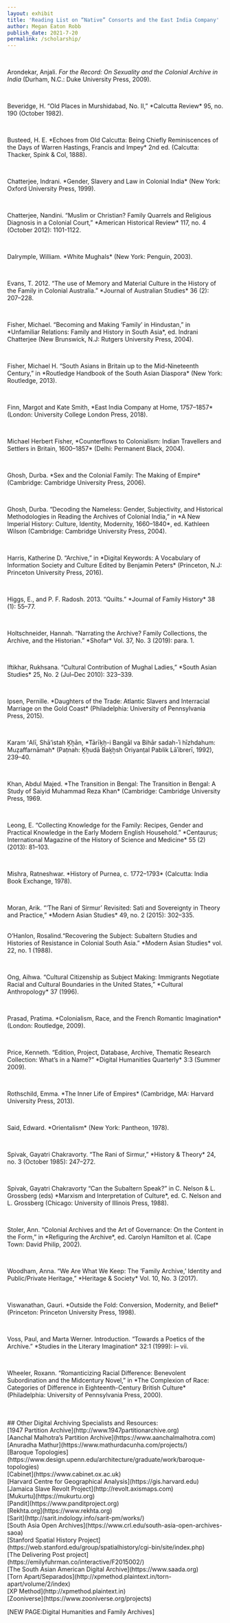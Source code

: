 ```yaml
---
layout: exhibit
title: 'Reading List on “Native” Consorts and the East India Company'
author: Megan Eaton Robb
publish_date: 2021-7-20
permalink: /scholarship/
---
```

<br>
<p>Arondekar, Anjali. <i>For the Record: On Sexuality and the Colonial Archive in India</i> (Durham, N.C.: Duke University Press, 2009).</p>
<br>
<p>Beveridge, ​​H. “Old Places in Murshidabad, No. II,” *Calcutta Review* 95, no. 190 (October 1982).</p>
<br>
<p>Busteed, H. E. *Echoes from Old Calcutta: Being Chiefly Reminiscences of the Days of Warren Hastings, Francis and Impey* 2nd ed. (Calcutta: Thacker, Spink & Col, 1888).</p>
<br>
<p>Chatterjee, Indrani. *Gender, Slavery and Law in Colonial India* (New York: Oxford University Press, 1999).</p>
<br>
<p>Chatterjee, Nandini. “Muslim or Christian? Family Quarrels and Religious Diagnosis in a Colonial Court,” *American Historical Review* 117, no. 4 (October 2012): 1101-1122.</p>
<br>
<p>Dalrymple, William. *White Mughals* (New York: Penguin, 2003).</p>
<br>
<p>Evans, T. 2012. “The use of Memory and Material Culture in the History of the Family in Colonial Australia.” *Journal of Australian Studies* 36 (2): 207–228.</p>
<br>
<p>Fisher, Michael. “Becoming and Making ‘Family’ in Hindustan,” in *Unfamiliar Relations: Family and History in South Asia*, ed. Indrani Chatterjee (New Brunswick, N.J: Rutgers University Press, 2004).</p>
<br>
<p>Fisher, Michael H. “South Asians in Britain up to the Mid-Nineteenth Century,” in *Routledge Handbook of the South Asian Diaspora* (New York: Routledge, 2013).</p>
<br>
<p>Finn, Margot and Kate Smith, *East India Company at Home, 1757–1857* (London: University College London Press, 2018).</p>
<br>
<p>Michael Herbert Fisher, *Counterflows to Colonialism: Indian Travellers and Settlers in Britain, 1600–1857* (Delhi: Permanent Black, 2004).</p>
<br>
<p>Ghosh, Durba. *Sex and the Colonial Family: The Making of Empire* (Cambridge: Cambridge University Press, 2006).</p>
<br>
<p>Ghosh, Durba. “Decoding the Nameless: Gender, Subjectivity, and Historical Methodologies in Reading the Archives of Colonial India,” in *A New Imperial History: Culture, Identity, Modernity, 1660–1840*, ed. Kathleen Wilson (Cambridge: Cambridge University Press, 2004).</p>
<br>
<p>Harris, Katherine D. “Archive,” in *Digital Keywords: A Vocabulary of Information Society and Culture Edited by Benjamin Peters* (Princeton, N.J: Princeton University Press, 2016).</p>
<br>
<p>Higgs, E., and P. F. Radosh. 2013. “Quilts.” *Journal of Family History* 38 (1): 55–77.</p>
<br>
<p>Holtschneider, Hannah. “Narrating the Archive? Family Collections, the Archive, and the Historian.” *Shofar* Vol. 37, No. 3 (2019): para. 1.</p>
<br>
<p>Iftikhar, Rukhsana. “Cultural Contribution of Mughal Ladies,” *South Asian Studies* 25, No. 2 (Jul–Dec 2010): 323–339.</p>
<br>
<p>Ipsen, Pernille. *Daughters of the Trade: Atlantic Slavers and Interracial Marriage on the Gold Coast* (Philadelphia: University of Pennsylvania Press, 2015).</p>
<br>
<p>Karam ʻAlī, Shāʼistah Ḵẖān, *Tārīḵẖ-i Bangāl va Bihār sadah-ʾi hīzhdahum: Muẓaffarnāmah* (Paṭnah: Ḵẖudā Baḵẖsh Oriyanṭal Pablik Lāʾibrerī, 1992), 239–40.</p>
<br>
<p>Khan, Abdul Majed. *The Transition in Bengal: The Transition in Bengal: A Study of Saiyid Muhammad Reza Khan* (Cambridge: Cambridge University Press, 1969.</p>
<br>
<p>Leong, E.  “Collecting Knowledge for the Family: Recipes, Gender and Practical Knowledge in the Early Modern English Household.” *Centaurus; International Magazine of the History of Science and Medicine* 55 (2) (2013): 81–103.</p>
<br>
<p>Mishra, Ratneshwar. *History of Purnea, c. 1772–1793* (Calcutta: India Book Exchange, 1978).</p>
<br>
<p>Moran, Arik. “‘The Rani of Sirmur’ Revisited: Sati and Sovereignty in Theory and Practice,” *Modern Asian Studies* 49, no. 2 (2015): 302–335.</p>
<br>
O’Hanlon, Rosalind.“Recovering the Subject: Subaltern Studies and Histories of Resistance in Colonial South Asia.” *Modern Asian Studies* vol. 22, no. 1 (1988).</p>
<br>
<p>Ong, Aihwa. “Cultural Citizenship as Subject Making: Immigrants Negotiate Racial and Cultural Boundaries in the United States,” *Cultural Anthropology* 37 (1996).</p>
<br>
<p>Prasad, Pratima. *Colonialism, Race, and the French Romantic Imagination* (London: Routledge, 2009).</p>
<br>
<p>Price, Kenneth. “Edition, Project, Database, Archive, Thematic Research Collection: What’s in a Name?” *Digital Humanities Quarterly* 3:3 (Summer 2009).</p>
<br>
<p>Rothschild, Emma. *The Inner Life of Empires* (Cambridge, MA: Harvard University Press, 2013).</p>
<br>
<p>Said, Edward. *Orientalism* (New York: Pantheon, 1978).</p>
<br>
<p>Spivak, Gayatri Chakravorty. “The Rani of Sirmur,” *History & Theory* 24, no. 3 (October 1985): 247–272.</p>
<br>
<p>Spivak, Gayatri Chakravorty “Can the Subaltern Speak?” in C. Nelson & L. Grossberg (eds) *Marxism and Interpretation of Culture*, ed. C. Nelson and L. Grossberg (Chicago: University of Illinois Press, 1988).</p>
<br>
<p>Stoler, Ann. “Colonial Archives and the Art of Governance: On the Content in the Form,” in *Refiguring the Archive*, ed. Carolyn Hamilton et al. (Cape Town: David Philip, 2002).</p>
<br>
<p>Woodham, Anna. “We Are What We Keep: The ‘Family Archive,’ Identity and Public/Private Heritage,” *Heritage & Society* Vol. 10, No. 3 (2017).</p>
<br>
<p>Viswanathan, Gauri. *Outside the Fold: Conversion, Modernity, and Belief* (Princeton: Princeton University Press, 1998).​​</p>
<br>
<p>Voss, Paul, and Marta Werner. Introduction. “Towards a Poetics of the Archive.” *Studies in the Literary Imagination* 32:1 (1999): i– vii.</p>
<br>
<p>Wheeler, Roxann. “Romanticizing Racial Difference: Benevolent Subordination and the Midcentury Novel,” in *The Complexion of Race: Categories of Difference in Eighteenth-Century British Culture* (Philadelphia: University of Pennsylvania Press, 2000).</p>
<br>
<br>
## Other Digital Archiving Specialists and Resources:
<br>
[1947 Partition Archive](http://www.1947partitionarchive.org)
<br>
[Aanchal Malhotra’s Partition Archive](https://www.aanchalmalhotra.com)
<br>
[Anuradha Mathur](https://www.mathurdacunha.com/projects/)
<br>
[Baroque Topologies](https://www.design.upenn.edu/architecture/graduate/work/baroque-topologies)
<br>
[Cabinet](https://www.cabinet.ox.ac.uk)
<br>
[Harvard Centre for Geographical Analysis](https://gis.harvard.edu)
<br>
[Jamaica Slave Revolt Project](http://revolt.axismaps.com)
<br>
[Mukurtu](https://mukurtu.org)
<br>
[Pandit](https://www.panditproject.org)
<br>
[Rekhta.org](https://www.rekhta.org)
<br>
[Sarit](http://sarit.indology.info/sarit-pm/works/)
<br>
[South Asia Open Archives](https://www.crl.edu/south-asia-open-archives-saoa)
<br>
[Stanford Spatial History Project](https://web.stanford.edu/group/spatialhistory/cgi-bin/site/index.php)
<br>
[The Delivering Post project](https://emilyfuhrman.co/interactive/F2015002/)
<br>
[The South Asian American Digital Archive](https://www.saada.org)
<br>
[Torn Apart/Separados](http://xpmethod.plaintext.in/torn-apart/volume/2/index)
<br>
[XP Method](http://xpmethod.plaintext.in)
<br>
[Zooniverse](https://www.zooniverse.org/projects)
<br>

[NEW PAGE:Digital Humanities and Family Archives]
